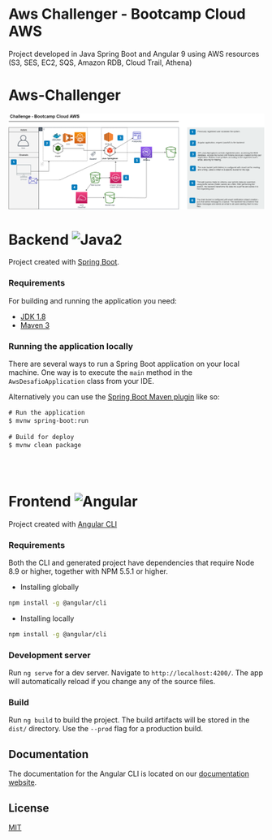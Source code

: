 # Aws Challenger - Bootcamp Cloud AWS

Project developed in Java Spring Boot and Angular 9 using AWS resources (S3, SES, EC2, SQS, Amazon RDB, Cloud Trail, Athena)

# Aws-Challenger

![](./Project_AWS.png)


# Backend  ![Java2](https://img.shields.io/badge/Java-ED8B00?style=flat-square&logo=java&logoColor=white)



Project created with [Spring Boot](http://projects.spring.io/spring-boot/).

### Requirements

For building and running the application you need:

- [JDK 1.8](http://www.oracle.com/technetwork/java/javase/downloads/jdk8-downloads-2133151.html)
- [Maven 3](https://maven.apache.org)



### Running the application locally

There are several ways to run a Spring Boot application on your local machine. One way is to execute the `main` method in the `AwsDesafioApplication` class from your IDE.

Alternatively you can use the [Spring Boot Maven plugin](https://docs.spring.io/spring-boot/docs/current/reference/html/build-tool-plugins-maven-plugin.html) like so:

```shell
# Run the application
$ mvnw spring-boot:run

# Build for deploy
$ mvnw clean package
```
<br>
<br>

# Frontend ![Angular](https://img.shields.io/badge/Angular-DD0031?style=flat-square&logo=angular&logoColor=white)

Project created with [Angular CLI](https://github.com/angular/angular-cli)

### Requirements

Both the CLI and generated project have dependencies that require Node 8.9 or higher, together with NPM 5.5.1 or higher.

- Installing globally
```bash
npm install -g @angular/cli
```
- Installing locally
```bash
npm install -g @angular/cli
```

### Development server

Run `ng serve` for a dev server. Navigate to `http://localhost:4200/`. The app will automatically reload if you change any of the source files.

### Build

Run `ng build` to build the project. The build artifacts will be stored in the `dist/` directory. Use the `--prod` flag for a production build.


## Documentation

The documentation for the Angular CLI is located on our [documentation website](https://angular.io/cli).

## License

[MIT](https://github.com/angular/angular-cli/blob/master/LICENSE)
